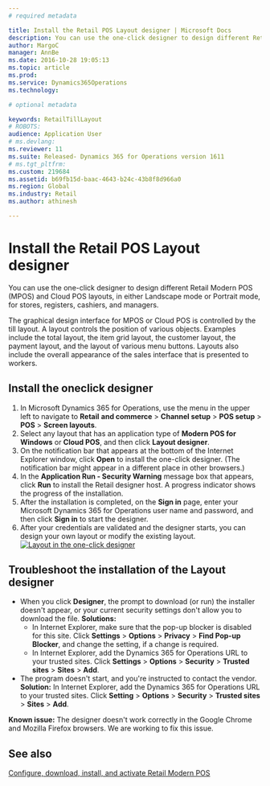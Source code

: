 ```yaml
---
# required metadata

title: Install the Retail POS Layout designer | Microsoft Docs
description: You can use the one-click designer to design different Retail Modern POS (MPOS) and Cloud POS layouts, in either Landscape mode or Portrait mode, for stores, registers, cashiers, and managers.
author: MargoC
manager: AnnBe
ms.date: 2016-10-28 19:05:13
ms.topic: article
ms.prod: 
ms.service: Dynamics365Operations
ms.technology: 

# optional metadata

keywords: RetailTillLayout
# ROBOTS: 
audience: Application User
# ms.devlang: 
ms.reviewer: 11
ms.suite: Released- Dynamics 365 for Operations version 1611
# ms.tgt_pltfrm: 
ms.custom: 219684
ms.assetid: b69fb15d-baac-4643-b24c-43b8f8d966a0
ms.region: Global
ms.industry: Retail
ms.author: athinesh

---
```


# Install the Retail POS Layout designer

You can use the one-click designer to design different Retail Modern POS (MPOS) and Cloud POS layouts, in either Landscape mode or Portrait mode, for stores, registers, cashiers, and managers.

The graphical design interface for MPOS or Cloud POS is controlled by the till layout. A layout controls the position of various objects. Examples include the total layout, the item grid layout, the customer layout, the payment layout, and the layout of various menu buttons. Layouts also include the overall appearance of the sales interface that is presented to workers.

## Install the oneclick designer
1.  In Microsoft Dynamics 365 for Operations, use the menu in the upper left to navigate to **Retail** **and commerce** &gt; **Channel setup** &gt; **POS setup** &gt; **POS** &gt; **Screen layouts**.
2.  Select any layout that has an application type of **Modern POS for Windows** or **Cloud POS**, and then click **Layout designer**.
3.  On the notification bar that appears at the bottom of the Internet Explorer window, click **Open** to install the one-click designer. (The notification bar might appear in a different place in other browsers.)
4.  In the **Application Run - Security Warning** message box that appears, click **Run** to install the Retail designer host. A progress indicator shows the progress of the installation.
5.  After the installation is completed, on the **Sign in** page, enter your Microsoft Dynamics 365 for Operations user name and password, and then click **Sign in** to start the designer.
6.  After your credentials are validated and the designer starts, you can design your own layout or modify the existing layout. [![Layout in the one-click designer](./media/screenlayoutdesign_mposdownload-1024x664.png)](./media/screenlayoutdesign_mposdownload.png)

## Troubleshoot the installation of the Layout designer
-   When you click **Designer**, the prompt to download (or run) the installer doesn't appear, or your current security settings don't allow you to download the file. **Solutions:**
    -   In Internet Explorer, make sure that the pop-up blocker is disabled for this site. Click **Settings** &gt; **Options** &gt; **Privacy** &gt; **Find Pop-up Blocker**, and change the setting, if a change is required.
    -   In Internet Explorer, add the Dynamics 365 for Operations URL to your trusted sites. Click **Settings** &gt; **Options** &gt; **Security** &gt; **Trusted sites** &gt; **Sites** &gt; **Add**.
-   The program doesn't start, and you're instructed to contact the vendor. **Solution:** In Internet Explorer, add the Dynamics 365 for Operations URL to your trusted sites. Click **Setting** &gt; **Options** &gt; **Security** &gt; **Trusted sites** &gt; **Sites** &gt; **Add**.

**Known issue:** The designer doesn't work correctly in the Google Chrome and Mozilla Firefox browsers. We are working to fix this issue.

See also
--------

[Configure, download, install, and activate Retail Modern POS](https://docs.microsoft.com/en-us/dynamics365/operations/retail/retail-modern-pos-and-device-activation-scenarios)

